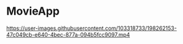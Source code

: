 # MovieApp

https://user-images.githubusercontent.com/103318733/198262153-47c049cb-e640-4bec-877a-094b5fcc9097.mp4

